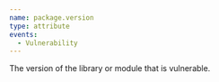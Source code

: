 ```yaml
---
name: package.version
type: attribute
events:
  - Vulnerability
---
```


The version of the library or module that is vulnerable.
